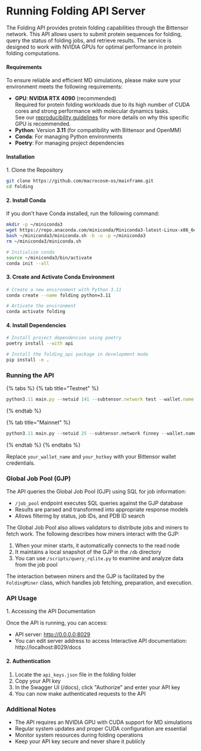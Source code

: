 # Running Folding API Server

The Folding API provides protein folding capabilities through the Bittensor network. This API allows users to submit protein sequences for folding, query the status of folding jobs, and retrieve results. The service is designed to work with NVIDIA GPUs for optimal performance in protein folding computations.

#### **Requirements**

To ensure reliable and efficient MD simulations, please make sure your environment meets the following requirements:

* **GPU**: **NVIDIA RTX 4090** (recommended)\
  Required for protein folding workloads due to its high number of CUDA cores and strong performance with molecular dynamics tasks.\
  See our [reproducibility guidelines](https://github.com/macrocosm-os/mainframe/blob/main/documentation/molecular_dynamics/reproducibility.md) for more details on why this specific GPU is recommended.
* **Python**: Version **3.11** (for compatibility with Bittensor and OpenMM)
* **Conda**: For managing Python environments
* **Poetry**: For managing project dependencies

#### Installation&#x20;

1\. Clone the Repository

```bash
git clone https://github.com/macrocosm-os/mainframe.git
cd folding
```

#### 2. Install Conda

If you don't have Conda installed, run the following command:

```bash
mkdir -p ~/miniconda3
wget https://repo.anaconda.com/miniconda/Miniconda3-latest-Linux-x86_64.sh -O ~/miniconda3/miniconda.sh
bash ~/miniconda3/miniconda.sh -b -u -p ~/miniconda3
rm ~/miniconda3/miniconda.sh

# Initialize conda
source ~/miniconda3/bin/activate
conda init --all
```

#### 3. Create and Activate Conda Environment

```bash
# Create a new environment with Python 3.11
conda create --name folding python=3.11

# Activate the environment
conda activate folding
```

#### 4. Install Dependencies

```bash
# Install project dependencies using poetry
poetry install --with api

# Install the folding_api package in development mode
pip install -e .
```





### Running the API&#x20;

{% tabs %}
{% tab title="Testnet" %}
```javascript
python3.11 main.py --netuid 141 --subtensor.network test --wallet.name your_wallet_name --wallet.hotkey your_hotkey --gjp-address 167.99.209.27:4001
```
{% endtab %}

{% tab title="Mainnet" %}
```python
python3.11 main.py --netuid 25 --subtensor.network finney --wallet.name your_wallet_name --wallet.hotkey your_hotkey --gjp-address 167.99.209.27:4001
```
{% endtab %}
{% endtabs %}

Replace `your_wallet_name` and `your_hotkey` with your Bittensor wallet credentials.

### Global Job Pool (GJP) <a href="#global-job-pool-gjp" id="global-job-pool-gjp"></a>

The API queries the Global Job Pool (GJP) using SQL for job information:

* `/job_pool` endpoint executes SQL queries against the GJP database
* Results are parsed and transformed into appropriate response models
* Allows filtering by status, job IDs, and PDB ID search

The Global Job Pool also allows validators to distribute jobs and miners to fetch work. The following describes how miners interact with the GJP:

1. When your miner starts, it automatically connects to the read node
2. It maintains a local snapshot of the GJP in the `/db` directory
3. You can use `/scripts/query_rqlite.py` to examine and analyze data from the job pool

The interaction between miners and the GJP is facilitated by the `FoldingMiner` class, which handles job fetching, preparation, and execution.



### API Usage

1\. Accessing the API Documentation

Once the API is running, you can access:

* API server: http://0.0.0.0:8029
* You can edit server address to access Interactive API documentation: http://localhost:8029/docs

#### 2. Authentication

1. Locate the `api_keys.json` file in the folding folder
2. Copy your API key
3. In the Swagger UI (/docs), click "Authorize" and enter your API key
4. You can now make authenticated requests to the API

###

### Additional Notes

* The API requires an NVIDIA GPU with CUDA support for MD simulations&#x20;
* Regular system updates and proper CUDA configuration are essential
* Monitor system resources during folding operations
* Keep your API key secure and never share it publicly

